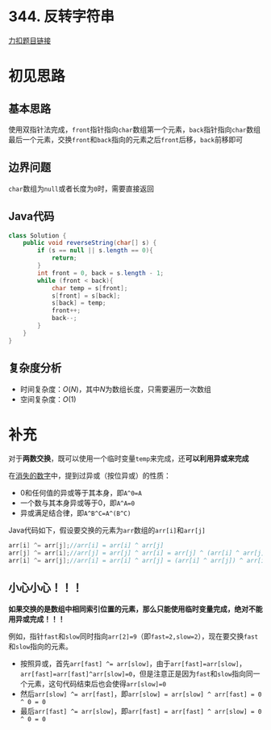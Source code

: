 # 344. 反转字符串

[力扣题目链接](https://leetcode-cn.com/problems/reverse-string/)


# 初见思路

## 基本思路

使用双指针法完成，`front`指针指向`char`数组第一个元素，`back`指针指向`char`数组最后一个元素，交换`front`和`back`指向的元素之后`front`后移，`back`前移即可

## 边界问题
`char`数组为`null`或者长度为`0`时，需要直接返回

## Java代码
```java
class Solution {
    public void reverseString(char[] s) {
        if (s == null || s.length == 0){
            return;
        }
        int front = 0, back = s.length - 1;
        while (front < back){
            char temp = s[front];
            s[front] = s[back];
            s[back] = temp;
            front++;
            back--;
        }
    }
}
```

## 复杂度分析
- 时间复杂度：$O(N)$，其中$N$为数组长度，只需要遍历一次数组
- 空间复杂度：$O(1)$

# 补充
对于**两数交换**，既可以使用一个临时变量`temp`来完成，还**可以利用异或来完成**

在<a href="../哈希表篇/17.04. 消失的数字.md">消失的数字</a>中，提到过异或（按位异或）的性质：
- 0和任何值的异或等于其本身，即`A^0=A`
- 一个数与其本身异或等于0，即`A^A=0`
- 异或满足结合律，即`A^B^C=A^(B^C)`

Java代码如下，假设要交换的元素为`arr`数组的`arr[i]`和`arr[j]`
```java
arr[i] ^= arr[j];//arr[i] = arr[i] ^ arr[j]
arr[j] ^= arr[i];//arr[j] = arr[j] ^ arr[i] = arr[j] ^ (arr[i] ^ arr[j]) = arr[i] ^ 0 = arr[i]，此时arr[j] = arr[i]，arr[i] = arr[i] ^ arr[j]
arr[i] ^= arr[j];//arr[i] = arr[i] ^ arr[j] = (arr[i] ^ arr[j]) ^ arr[i] = arr[j] ^ 0 = arr[j]
```

## 小心小心！！！
**如果交换的是数组中相同索引位置的元素，那么只能使用临时变量完成，绝对不能用异或完成！！！**

例如，指针`fast`和`slow`同时指向`arr[2]=9`（即`fast=2,slow=2`），现在要交换`fast`和`slow`指向的元素。
- 按照异或，首先`arr[fast] ^= arr[slow]`，由于`arr[fast]=arr[slow]`，`arr[fast]=arr[fast]^arr[slow]=0`，但是注意正是因为`fast`和`slow`指向同一个元素，这句代码结束后也会使得`arr[slow]=0`
- 然后`arr[slow] ^= arr[fast]`，即`arr[slow] = arr[slow] ^ arr[fast] = 0 ^ 0 = 0`
- 最后`arr[fast] ^= arr[slow]`，即`arr[fast] = arr[fast] ^ arr[slow] = 0 ^ 0 = 0`